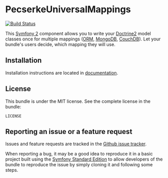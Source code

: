 PecserkeUniversalMappings
=========================

[![Build Status](https://travis-ci.org/tomas-pecserke/UniversalMappings.png?branch=master)](https://travis-ci.org/tomas-pecserke/UniversalMappings)

This [Symfony 2](http://symfony.com/) component allows you to write your [Doctrine2](http://www.doctrine-project.org/)
model classes once for multiple mappings
([ORM](http://docs.doctrine-project.org/projects/doctrine-orm/en/latest/),
[MongoDB](http://docs.doctrine-project.org/projects/doctrine-mongodb-odm/en/latest/),
[CouchDB](http://doctrine-orm.readthedocs.org/projects/doctrine-couchdb/en/latest/index.html)).
Let your bundle's users decide, which mapping they will use.

Installation
------------

Installation instructions are located in [documentation](Resources/doc/index.md).

License
-------

This bundle is under the MIT license. See the complete license in the bundle:

    LICENSE

Reporting an issue or a feature request
---------------------------------------

Issues and feature requests are tracked in the
[Github issue tracker](https://github.com/tomas-pecserke/UniversalMappings/issues).

When reporting a bug, it may be a good idea to reproduce it in a basic project
built using the [Symfony Standard Edition](https://github.com/symfony/symfony-standard)
to allow developers of the bundle to reproduce the issue by simply cloning it
and following some steps.
